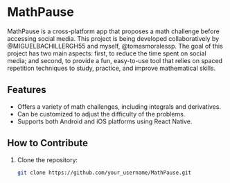 # MathPause

MathPause is a cross-platform app that proposes a math challenge before accessing social media. This project is being developed collaboratively by @MIGUELBACHILLERGH55 and myself, @tomasmoralessp. The goal of this project has two main aspects: first, to reduce the time spent on social media; and second, to provide a fun, easy-to-use tool that relies on spaced repetition techniques to study, practice, and improve mathematical skills.
 

## Features

- Offers a variety of math challenges, including integrals and derivatives.
- Can be customized to adjust the difficulty of the problems.
- Supports both Android and iOS platforms using React Native.

## How to Contribute

1. Clone the repository:
   ```bash
   git clone https://github.com/your_username/MathPause.git
   ```
